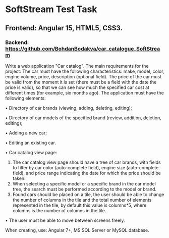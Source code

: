 # SoftStream Test Task

## Frontend: Angular 15, HTML5, CSS3.

### Backend: https://github.com/BohdanBodakva/car_catalogue_SoftStream

Write a web application "Car catalog".
The main requirements for the project:
The car must have the following characteristics: make, model, color, engine volume, price, description (optional field).
 The price of the car must be valid from the moment it is set (there must be a field with the date the price is valid), so that we can see how much the specified car cost at different times (for example, six months ago).
The application must have the following elements:

• Directory of car brands (viewing, adding, deleting, editing);


• Directory of car models of the specified brand (review, addition, deletion, editing);


• Adding a new car;


• Editing an existing car.


• Car catalog view page:


1)  The car catalog view page should have a tree of car brands, with fields to filter by car color (auto-complete field), engine size (auto-complete field), and price range indicating the date for which the price should be taken.
2)  When selecting a specific model or a specific brand in the car model tree, the search must be performed according to the model or brand.
3)  Found cars should be placed on a tile, the user should be able to change the number of columns in the tile and the total number of elements represented in the tile, by default this value is columns*5, where columns is the number of columns in the tile.


• The user must be able to move between screens freely.


When creating, use: Angular 7+, MS SQL Server or MySQL database.
